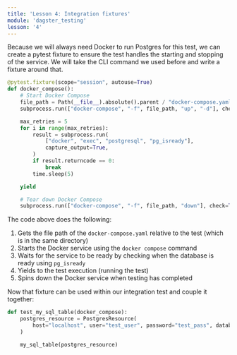 ```yaml
---
title: 'Lesson 4: Integration fixtures'
module: 'dagster_testing'
lesson: '4'
---
```


Because we will always need Docker to run Postgres for this test, we can create a pytest fixture to ensure the test handles the starting and stopping of the service. We will take the CLI command we used before and write a fixture around that.

```python
@pytest.fixture(scope="session", autouse=True)
def docker_compose():
    # Start Docker Compose
    file_path = Path(__file__).absolute().parent / "docker-compose.yaml"
    subprocess.run(["docker-compose", "-f", file_path, "up", "-d"], check=True)

    max_retries = 5
    for i in range(max_retries):
        result = subprocess.run(
            ["docker", "exec", "postgresql", "pg_isready"],
            capture_output=True,
        )
        if result.returncode == 0:
            break
        time.sleep(5)

    yield

    # Tear down Docker Compose
    subprocess.run(["docker-compose", "-f", file_path, "down"], check=True)
```

The code above does the following:

1. Gets the file path of the `docker-compose.yaml` relative to the test (which is in the same directory)
2. Starts the Docker service using the `docker compose` command
3. Waits for the service to be ready by checking when the database is ready using `pg_isready`
4. Yields to the test execution (running the test)
5. Spins down the Docker service when testing has completed

Now that fixture can be used within our integration test and couple it together:

```python
def test_my_sql_table(docker_compose):
    postgres_resource = PostgresResource(
        host="localhost", user="test_user", password="test_pass", database="test_db"
    )

    my_sql_table(postgres_resource)
```